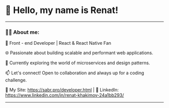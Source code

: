 
# 👋 Hello, my name is Renat!

---

### :man_technologist:  About me:

🚀 Front - end Developer | React & React Native Fan

🌐 Passionate about building scalable and performant web applications. 

🔧 Currently exploring the world of microservices and design patterns.

📫 Let's connect! Open to collaboration and always up for a coding challenge.

🔗 My Site: https://sabr.pro/developer.html | 💼 LinkedIn: https://www.linkedin.com/in/renat-khakimov-24a1bb293/

---


